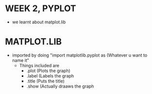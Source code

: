 # WEEK 2, PYPLOT
- we learnt about matplot.lib

# MATPLOT.LIB
- imported by doing "import matplotlib.pyplot as (Whatever u want to name it"
  - Things included are
    - .plot (Plots the graph)
    - .label (Labels the graph
    - .title (Puts the title)
    - .show (Actually draaws the graph
